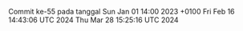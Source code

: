 Commit ke-55 pada tanggal Sun Jan 01 14:00 2023 +0100
Fri Feb 16 14:43:06 UTC 2024
Thu Mar 28 15:25:16 UTC 2024
